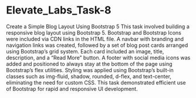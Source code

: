 # Elevate_Labs_Task-8
Create a Simple Blog Layout Using Bootstrap 5
This task involved building a responsive blog layout using Bootstrap 5. Bootstrap and Bootstrap Icons were included via CDN links in the HTML file. A navbar with branding and navigation links was created, followed by a set of blog post cards arranged using Bootstrap’s grid system. Each card included an image, title, description, and a “Read More” button. A footer with social media icons was added and positioned to always stay at the bottom of the page using Bootstrap’s flex utilities. Styling was applied using Bootstrap’s built-in classes such as img-fluid, shadow, rounded, d-flex, and text-center, eliminating the need for custom CSS. This task demonstrated efficient use of Bootstrap for rapid and responsive UI development.
